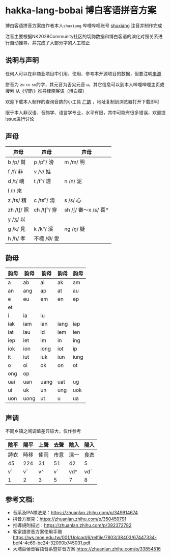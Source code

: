 # hakka-lang-bobai 博白客语拼音方案

博白客语拼音方案由作者本人`shuxiang` 哔哩哔哩账号 [shuxiang](https://space.bilibili.com/23428735) 注音并制作完成

注音主要根据NK2028Community社区的切韵数据和博白客语的演化对照关系进行自动推导，并完成了大部分字的人工校正

## 说明与声明

任何人可以在非商业项目中引用、使用、参考本开源项目的数据，但要注明[来源](https://github.com/shuxiang/hakka-lang-bobai)

拼音为 `zu` `cu` `su`的字，其元音为舌尖元音 `ʉ`，其它信息可以到本人哔哩哔哩主页或搜索 [从《切韵》推导桂南客语（博白腔）](https://www.bilibili.com/video/BV1MU4y1C7U8/)

欢迎下载本人制作的查询音韵的小工具 [广韵](http://47.96.118.117/static/guangyun.apk) ，地址复制到浏览器打开下载即可

限于本人非汉语、音韵学、语言学专业，水平有限，其中可能有很多错误，欢迎提issue进行讨论

## 声母

| 声母 | 声母 | 声母 |
| ---- | ---- | ---- |
| b /p/ 幫 | p /pʰ/ 滂  |  m /m/ 明 |
| f /f/ 非 | v /v/ 娃  | |
| d /t/ 端 | t /tʰ/ 透  |  n /n/ 泥 |
| l /l/ 來  | | |
| z /ts/ 精  |  c /tsʰ/ 清 |  s /s/ 心 |
| zh /tʃ/ 照  | ch /tʃʰ/ 穿 | sh /ʃ/ 審～x /ɕ/ 喜*|
| y /ʒ/ 以      |   |
| g /k/ 見 | k /kʰ/ 溪  |  ng /ŋ/ 疑 |
| h /h/ 孝 | 不標 /Ø/ 愛    | |

## 韵母

| 韵母 | 韵母 | 韵母 | 韵母 | 韵母 |
| ---- | ---- | ---- | ---- | ---- |
| a | ab | ai | ak | am |
| an | ang | ap | at | au |
| e | eu | em | en | ep |
| et |  |   |  |  |
| i | ia | iu |  |  |
| iak | iam | ian | iang | iap |
| iat | iau | id | iem | ien |
| iep | iet | im | in | ing |
| iok | ion | iong | iot | ip |
| it | iut | iuk | iun | iung |
| o | oi | ok | on | ot | 
| ong | op |  |  |  | 
| uai | uan | uang | uat | ug |
| ui | uk | un | ung | uok |
| uon | uong | ut | u | ua |

## 声调
不同乡镇之间调值差异较大，仅作参考

| 陰平 | 陽平  |上聲 | 去聲  | 陰入 | 陽入|
| ---- | ---- | ---- | ---- |  ---- |---- |
| 詩衣 | 時移  | 使雨|  市意 | 濕一 | 食逸 |
| 45 | 224 | 31 | 51 | 42 | 5 |
| vˊ | vˇ | v^ | vˋ|  vd^ |vdˋ|
| 1  | 2  | 3  | 5  | 7 |  8 |

## 参考文档:
* 音系及IPA標法見：https://zhuanlan.zhihu.com/p/349914674
* 拼音方案見：https://zhuanlan.zhihu.com/p/350459791
* 推導規則描述：https://zhuanlan.zhihu.com/p/392372782
* 客家語拼音方案使用手冊 https://ws.moe.edu.tw/001/Upload/6/relfile/7803/38403/67447334-bef4-4c69-bc24-32090b745031.pdf
* 大埔百侯音客語音系暨拼音方案 https://zhuanlan.zhihu.com/p/33854516
